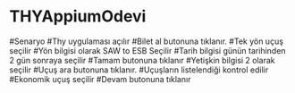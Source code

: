 # THYAppiumOdevi
#Senaryo 
#Thy uygulaması açılır
#Bilet al butonuna tıklanır.
#Tek yön uçuş seçilir
#Yön bilgisi olarak SAW to ESB Seçilir
#Tarih bilgisi günün tarihinden 2 gün sonraya seçilir
#Tamam butonuna tıklanır
#Yetişkin bilgisi 2 olarak seçilir
#Uçuş ara butonuna tıklanır.
#Uçuşların listelendiği kontrol edilir
#Ekonomik uçuş seçilir
#Devam butonuna tıklanır
